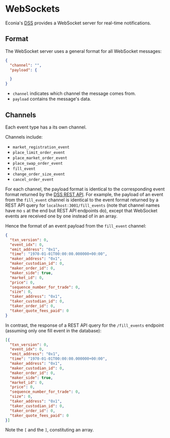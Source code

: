 # WebSockets

Econia's [DSS](./index.md) provides a WebSocket server for real-time notifications.

## Format

The WebSocket server uses a general format for all WebSocket messages:

```json
{
  "channel": "",
  "payload": {

  }
}
```

- `channel` indicates which channel the message comes from.
- `payload` contains the message's data.

## Channels

Each event type has a its own channel.

Channels include:

- `market_registration_event`
- `place_limit_order_event`
- `place_market_order_event`
- `place_swap_order_event`
- `fill_event`
- `change_order_size_event`
- `cancel_order_event`

For each channel, the payload format is identical to the corresponding event format returned by the [DSS REST API](./rest-api.md).
For example, the payload of an event from the `fill_event` channel is identical to the event format returned by a REST API query for `localhost:3001/fill_events` (note that channel names have no `s` at the end but REST API endpoints do), except that WebSocket events are received one by one instead of in an array.

Hence the format of an event payload from the `fill_event` channel:

```json
{
  "txn_version": 0,
  "event_idx": 0,
  "emit_address": "0x1",
  "time": "1970-01-01T00:00:00.000000+00:00",
  "maker_address": "0x1",
  "maker_custodian_id": 0,
  "maker_order_id": 0,
  "maker_side": true,
  "market_id": 0,
  "price": 0,
  "sequence_number_for_trade": 0,
  "size": 0,
  "taker_address": "0x1",
  "taker_custodian_id": 0,
  "taker_order_id": 0,
  "taker_quote_fees_paid": 0
}
```

In contrast, the response of a REST API query for the `/fill_events` endpoint (assuming only one fill event in the database):

```json
[{
  "txn_version": 0,
  "event_idx": 0,
  "emit_address": "0x1",
  "time": "1970-01-01T00:00:00.000000+00:00",
  "maker_address": "0x1",
  "maker_custodian_id": 0,
  "maker_order_id": 0,
  "maker_side": true,
  "market_id": 0,
  "price": 0,
  "sequence_number_for_trade": 0,
  "size": 0,
  "taker_address": "0x1",
  "taker_custodian_id": 0,
  "taker_order_id": 0,
  "taker_quote_fees_paid": 0
}]
```

Note the `[` and the `]`, constituting an array.
